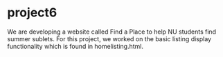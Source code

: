 # project6
We are developing a website called Find a Place to help NU students find summer
sublets. For this project, we worked on the basic listing display functionality
which is found in homelisting.html.
